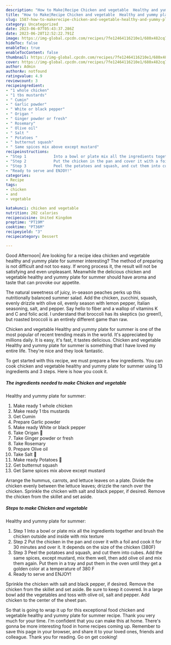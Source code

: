 ```yaml
---
description: "How to Make|Recipe Chicken and vegetable  Healthy and yummy plate for summer {That is Simple"
title: "How to Make|Recipe Chicken and vegetable  Healthy and yummy plate for summer {That is Simple"
slug: 1587-how-to-makerecipe-chicken-and-vegetable-healthy-and-yummy-plate-for-summer-that-is-simple
category: Uncategorized
date: 2023-06-07T05:43:37.286Z
date: 2023-06-28T12:52:22.791Z
image: https://img-global.cpcdn.com/recipes/7fe12464116210e1/680x482cq70/chicken-and-vegetable-healthy-and-yummy-plate-for-summer-recipe-main-photo.jpg
hideToc: false
enableToc: true
enableTocContent: false
thumbnail: https://img-global.cpcdn.com/recipes/7fe12464116210e1/680x482cq70/chicken-and-vegetable-healthy-and-yummy-plate-for-summer-recipe-main-photo.jpg
cover: https://img-global.cpcdn.com/recipes/7fe12464116210e1/680x482cq70/chicken-and-vegetable-healthy-and-yummy-plate-for-summer-recipe-main-photo.jpg
author: Admin
authorAv: notfound
ratingvalue: 4.9
reviewcount: 3
recipeingredient:
- "1 whole chicken"
- "1 tbs mustards"
- " Cumin"
- " Garlic powder"
- " White or black pepper"
- " Origan "
- " Ginger powder or fresh"
- " Rosemary"
- " Olive oil"
- " Salt "
- " Potatoes "
- " butternut squash"
- " Same spices mix above except mustard"
recipeinstructions:
- "Step 1            Into a bowl or plate mix all the ingredients together and brush the chicken outside and inside with mix texture"
- "Step 2            Put the chicken in the pan and cover it with a foil and cook it for 30 minutes and over it. It depends on the size of the chicken (380F)"
- "Step 3            Peel the potatoes and squash, and cut them into cubes. Add the same spices, except mustard, mix them well, then add olive oil and mix them again. Put them in a tray and put them in the oven until they get a golden color at a temperature of 380 F"
- "Ready to serve and ENJOY!"
categories:
- Recipe
tags:
- chicken
- and
- vegetable

katakunci: chicken and vegetable 
nutrition: 202 calories
recipecuisine: United Kingdom
preptime: "PT19M"
cooktime: "PT36M"
recipeyield: "3"
recipecategory: Dessert

---
```



Good Afternoon| Are looking for a recipe idea chicken and vegetable 
healthy and yummy plate for summer interesting? The method of preparing is not difficult and not too easy. If wrong process it, the result will not be satisfying and even unpleasant. Meanwhile the delicious chicken and vegetable 
healthy and yummy plate for summer should have aroma and taste that can provoke our appetite.





The natural sweetness of juicy, in-season peaches perks up this nutritionally balanced summer salad. Add the chicken, zucchini, squash, evenly drizzle with olive oil, evenly season with lemon pepper, Italian seasoning, salt, and pepper. Say hello to fiber and a wallop of vitamins K and C and folic acid. I understand that broccoli has its skeptics (so green!), but roasted broccoli is an entirely different game than raw.

Chicken and vegetable 
Healthy and yummy plate for summer is one of the most popular of recent trending meals in the world. It's appreciated by millions daily. It is easy, it's fast, it tastes delicious. Chicken and vegetable 
Healthy and yummy plate for summer is something that I have loved my entire life. They're nice and they look fantastic.


To get started with this recipe, we must prepare a few ingredients. You can cook chicken and vegetable 
healthy and yummy plate for summer using 13 ingredients and 3 steps. Here is how you cook it.

<!--inarticleads1-->

##### The ingredients needed to make Chicken and vegetable 
Healthy and yummy plate for summer:

1. Make ready 1 whole chicken
1. Make ready 1 tbs mustards
1. Get  Cumin
1. Prepare  Garlic powder
1. Make ready  White or black pepper
1. Take  Origan 🌿
1. Take  Ginger powder or fresh
1. Take  Rosemary
1. Prepare  Olive oil
1. Take  Salt 🧂
1. Make ready  Potatoes 🥔
1. Get  butternut squash
1. Get  Same spices mix above except mustard


Arrange the hummus, carrots, and lettuce leaves on a plate. Divide the chicken evenly between the lettuce leaves; drizzle the ranch over the chicken. Sprinkle the chicken with salt and black pepper, if desired. Remove the chicken from the skillet and set aside. 

<!--inarticleads2-->

##### Steps to make Chicken and vegetable 
Healthy and yummy plate for summer:

1. Step 1            Into a bowl or plate mix all the ingredients together and brush the chicken outside and inside with mix texture
1. Step 2            Put the chicken in the pan and cover it with a foil and cook it for 30 minutes and over it. It depends on the size of the chicken (380F)
1. Step 3            Peel the potatoes and squash, and cut them into cubes. Add the same spices, except mustard, mix them well, then add olive oil and mix them again. Put them in a tray and put them in the oven until they get a golden color at a temperature of 380 F
1. Ready to serve and ENJOY!

Sprinkle the chicken with salt and black pepper, if desired. Remove the chicken from the skillet and set aside. Be sure to keep it covered. In a large bowl add the vegetables and toss with olive oil, salt and pepper. Add chicken to the center of the sheet pan. 

So that is going to wrap it up for this exceptional food chicken and vegetable 
healthy and yummy plate for summer recipe. Thank you very much for your time. I'm confident that you can make this at home. There's gonna be more interesting food in home recipes coming up. Remember to save this page in your browser, and share it to your loved ones, friends and colleague. Thank you for reading. Go on get cooking!
